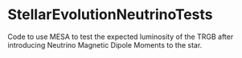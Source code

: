 # StellarEvolutionNeutrinoTests

Code to use MESA to test the expected luminosity of the TRGB 
after introducing Neutrino Magnetic Dipole Moments to the star.
